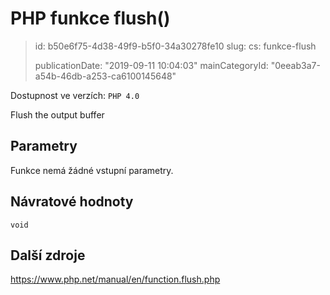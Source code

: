 PHP funkce flush()
==================

> id: b50e6f75-4d38-49f9-b5f0-34a30278fe10
> slug:
> 	cs: funkce-flush
>
> publicationDate: "2019-09-11 10:04:03"
> mainCategoryId: "0eeab3a7-a54b-46db-a253-ca6100145648"

Dostupnost ve verzích: `PHP 4.0`

Flush the output buffer


Parametry
--------------

Funkce nemá žádné vstupní parametry.

Návratové hodnoty
----------------

`void`



Další zdroje
------------

https://www.php.net/manual/en/function.flush.php

